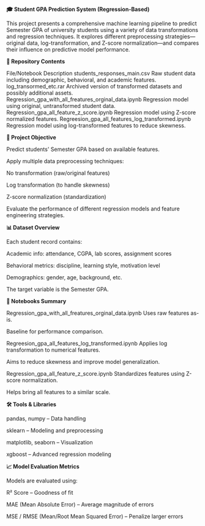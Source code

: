 **🎓 Student GPA Prediction System (Regression-Based)**

This project presents a comprehensive machine learning pipeline to predict Semester GPA of university students using a variety of data transformations and regression techniques. It explores different preprocessing strategies—original data, log-transformation, and Z-score normalization—and compares their influence on predictive model performance.

**📁 Repository Contents**

File/Notebook	Description
students_responses_main.csv	Raw student data including demographic, behavioral, and academic features.
log_transormed_etc.rar	Archived version of transformed datasets and possibly additional assets.
Regression_gpa_with_all_freatures_orginal_data.ipynb	Regression model using original, untransformed student data.
Regression_gpa_all_feature_z_score.ipynb	Regression model using Z-score normalized features.
Regreesion_gpa_all_features_log_transformed.ipynb	Regression model using log-transformed features to reduce skewness.

**🎯 Project Objective**

Predict students' Semester GPA based on available features.

Apply multiple data preprocessing techniques:

No transformation (raw/original features)

Log transformation (to handle skewness)

Z-score normalization (standardization)

Evaluate the performance of different regression models and feature engineering strategies.

**📊 Dataset Overview**

Each student record contains:

Academic info: attendance, CGPA, lab scores, assignment scores

Behavioral metrics: discipline, learning style, motivation level

Demographics: gender, age, background, etc.

The target variable is the Semester GPA.

**🧪 Notebooks Summary**

Regression_gpa_with_all_freatures_orginal_data.ipynb
Uses raw features as-is.

Baseline for performance comparison.

Regreesion_gpa_all_features_log_transformed.ipynb
Applies log transformation to numerical features.

Aims to reduce skewness and improve model generalization.

Regression_gpa_all_feature_z_score.ipynb
Standardizes features using Z-score normalization.

Helps bring all features to a similar scale.

**🛠️ Tools & Libraries**

pandas, numpy – Data handling

sklearn – Modeling and preprocessing

matplotlib, seaborn – Visualization

xgboost – Advanced regression modeling

**📈 Model Evaluation Metrics**

Models are evaluated using:

R² Score – Goodness of fit

MAE (Mean Absolute Error) – Average magnitude of errors

MSE / RMSE (Mean/Root Mean Squared Error) – Penalize larger errors
